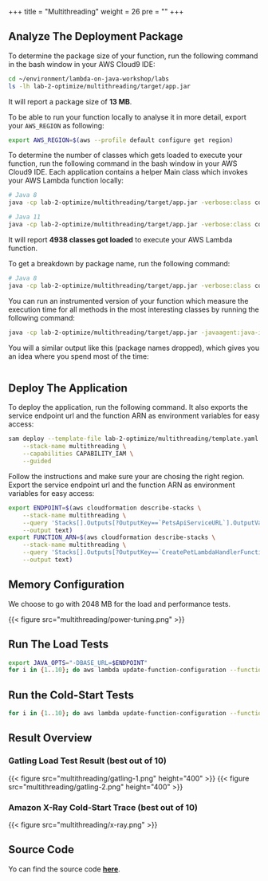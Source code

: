 +++
title = "Multithreading"
weight = 26
pre = ""
+++

## Analyze The Deployment Package

To determine the package size of your function, run the following command in the bash window in your AWS Cloud9 IDE:

```bash
cd ~/environment/lambda-on-java-workshop/labs
ls -lh lab-2-optimize/multithreading/target/app.jar
```

It will report a package size of **13 MB**.

To be able to run your function locally to analyse it in more detail, export your `AWS_REGION` as following:

```bash
export AWS_REGION=$(aws --profile default configure get region)
```

To determine the number of classes which gets loaded to execute your function, run the following command in the bash window in your AWS Cloud9 IDE. Each application contains a helper Main class which invokes your AWS Lambda function locally:

```bash
# Java 8
java -cp lab-2-optimize/multithreading/target/app.jar -verbose:class com.aws.samples.petclinic.Main | grep '\[Loaded' | wc -l
```

```bash
# Java 11
java -cp lab-2-optimize/multithreading/target/app.jar -verbose:class com.aws.samples.petclinic.Main | grep '\[class,load\]' | wc -l
```

It will report **4938 classes got loaded** to execute your AWS Lambda function.

To get a breakdown by package name, run the following command:

```bash
# Java 8
java -cp lab-2-optimize/multithreading/target/app.jar -verbose:class com.aws.samples.petclinic.Main | grep '\[Loaded' | grep '.jar\]' | sed 's/\[Loaded \([^A-Z]*\)[\$A-Za-z0-9]* from .*\]/\1/g' | sort | uniq -c | sort
```

You can run an instrumented version of your function which measure the execution time for all methods in the most interesting classes by running the following command:

```bash
java -cp lab-2-optimize/multithreading/target/app.jar -javaagent:java-instrumentation-1.0-SNAPSHOT.jar=instrumentation.cfg com.aws.samples.petclinic.Main
```

You will a similar output like this (package names dropped), which gives you an idea where you spend most of the time:

```bash

```

## Deploy The Application

To deploy the application, run the following command. It also exports the service endpoint url and the function ARN as environment variables for easy access:

```bash
sam deploy --template-file lab-2-optimize/multithreading/template.yaml \
    --stack-name multithreading \
    --capabilities CAPABILITY_IAM \
    --guided
```

Follow the instructions and make sure your are chosing the right region.
Export the service endpoint url and the function ARN as environment variables for easy access:

```bash
export ENDPOINT=$(aws cloudformation describe-stacks \
    --stack-name multithreading \
    --query 'Stacks[].Outputs[?OutputKey==`PetsApiServiceURL`].OutputValue' \
    --output text)
export FUNCTION_ARN=$(aws cloudformation describe-stacks \
    --stack-name multithreading \
    --query 'Stacks[].Outputs[?OutputKey==`CreatePetLambdaHandlerFunction`].OutputValue' \
    --output text)
```

## Memory Configuration

We choose to go with 2048 MB for the load and performance tests.

{{< figure src="multithreading/power-tuning.png" >}}

## Run The Load Tests

```bash
export JAVA_OPTS="-DBASE_URL=$ENDPOINT"
for i in {1..10}; do aws lambda update-function-configuration --function-name $FUNCTION_ARN --environment "Variables={TABLE_NAME=$PETS_TABLE,BUCKET_NAME=$PETS_BUCKET,KeyName1=KeyValue$i}"; gatling.sh --simulations-folder lab-2-optimize/multithreading/src/test/scala --simulation LoadTest --run-description "multithreading-run-$i"; done
```

## Run the Cold-Start Tests

```bash
for i in {1..10}; do aws lambda update-function-configuration --function-name $FUNCTION_ARN --environment "Variables={TABLE_NAME=$PETS_TABLE,BUCKET_NAME=$PETS_BUCKET,KeyName1=KeyValue$i}"; curl -i -X POST -d '{"name": "Max", "type": "dog", "birthday": "2010-11-03", "medicalRecord": "bla bla bla"}' $ENDPOINT/pet; done
```

## Result Overview

### Gatling Load Test Result (best out of 10)

{{< figure src="multithreading/gatling-1.png" height="400" >}}
{{< figure src="multithreading/gatling-2.png" height="400" >}}

### Amazon X-Ray Cold-Start Trace (best out of 10)

{{< figure src="multithreading/x-ray.png" >}}

## Source Code

Yo can find the source code **[here](https://github.com/muellerc/lambda-on-java-workshop/tree/master/labs/lab-2-optimize/multithreading)**.
